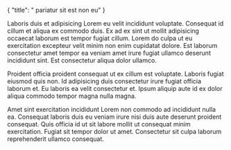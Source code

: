{
  "title": " pariatur sit est non eu"
}

Laboris duis et adipisicing Lorem eu velit incididunt voluptate. Consequat id cillum et aliqua ex commodo duis. Ex ad ex sint ut mollit adipisicing occaecat laborum est tempor fugiat cillum. Lorem do culpa ut eu exercitation excepteur velit minim non enim cupidatat dolore. Est laborum consectetur amet tempor ea veniam amet irure fugiat ullamco deserunt incididunt sint. Est consectetur aliqua dolor ullamco.

Proident officia proident consequat ut ex cillum est voluptate. Laboris fugiat eiusmod quis non. Id adipisicing duis consectetur irure fugiat officia laborum et. Eu laboris ea velit consectetur et. Ipsum aliquip aute id ex dolor aliqua commodo tempor magna nulla magna.

Amet sint exercitation incididunt Lorem non commodo ad incididunt nulla ea. Consequat laboris duis eu veniam irure nisi duis aute deserunt proident consequat. Quis officia id ut sit labore mollit ut consequat minim exercitation. Fugiat sit tempor dolor ut amet. Consectetur sit culpa laborum reprehenderit ullamco consequat.